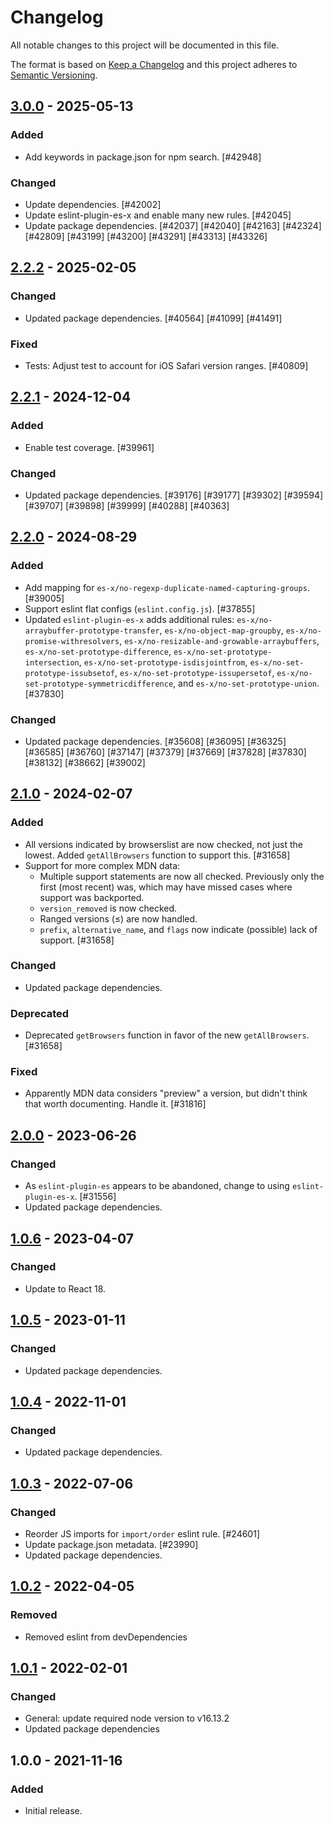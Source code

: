 # Changelog

All notable changes to this project will be documented in this file.

The format is based on [Keep a Changelog](https://keepachangelog.com/en/1.0.0/)
and this project adheres to [Semantic Versioning](https://semver.org/spec/v2.0.0.html).

## [3.0.0] - 2025-05-13
### Added
- Add keywords in package.json for npm search. [#42948]

### Changed
- Update dependencies. [#42002]
- Update eslint-plugin-es-x and enable many new rules. [#42045]
- Update package dependencies. [#42037] [#42040] [#42163] [#42324] [#42809] [#43199] [#43200] [#43291] [#43313] [#43326]

## [2.2.2] - 2025-02-05
### Changed
- Updated package dependencies. [#40564] [#41099] [#41491]

### Fixed
- Tests: Adjust test to account for iOS Safari version ranges. [#40809]

## [2.2.1] - 2024-12-04
### Added
- Enable test coverage. [#39961]

### Changed
- Updated package dependencies. [#39176] [#39177] [#39302] [#39594] [#39707] [#39898] [#39999] [#40288] [#40363]

## [2.2.0] - 2024-08-29
### Added
- Add mapping for `es-x/no-regexp-duplicate-named-capturing-groups`. [#39005]
- Support eslint flat configs (`eslint.config.js`). [#37855]
- Updated `eslint-plugin-es-x` adds additional rules: `es-x/no-arraybuffer-prototype-transfer`, `es-x/no-object-map-groupby`, `es-x/no-promise-withresolvers`, `es-x/no-resizable-and-growable-arraybuffers`, `es-x/no-set-prototype-difference`, `es-x/no-set-prototype-intersection`, `es-x/no-set-prototype-isdisjointfrom`, `es-x/no-set-prototype-issubsetof`, `es-x/no-set-prototype-issupersetof`, `es-x/no-set-prototype-symmetricdifference`, and `es-x/no-set-prototype-union`. [#37830]

### Changed
- Updated package dependencies. [#35608] [#36095] [#36325] [#36585] [#36760] [#37147] [#37379] [#37669] [#37828] [#37830] [#38132] [#38662] [#39002]

## [2.1.0] - 2024-02-07
### Added
- All versions indicated by browserslist are now checked, not just the lowest. Added `getAllBrowsers` function to support this. [#31658]
- Support for more complex MDN data:
  * Multiple support statements are now all checked. Previously only the first (most recent) was, which may have missed cases where support was backported.
  * `version_removed` is now checked.
  * Ranged versions (≤) are now handled.
  * `prefix`, `alternative_name`, and `flags` now indicate (possible) lack of support. [#31658]

### Changed
- Updated package dependencies.

### Deprecated
- Deprecated `getBrowsers` function in favor of the new `getAllBrowsers`. [#31658]

### Fixed
- Apparently MDN data considers "preview" a version, but didn't think that worth documenting. Handle it. [#31816]

## [2.0.0] - 2023-06-26
### Changed
- As `eslint-plugin-es` appears to be abandoned, change to using `eslint-plugin-es-x`. [#31556]
- Updated package dependencies.

## [1.0.6] - 2023-04-07
### Changed
- Update to React 18.

## [1.0.5] - 2023-01-11
### Changed
- Updated package dependencies.

## [1.0.4] - 2022-11-01
### Changed
- Updated package dependencies.

## [1.0.3] - 2022-07-06
### Changed
- Reorder JS imports for `import/order` eslint rule. [#24601]
- Update package.json metadata. [#23990]
- Updated package dependencies.

## [1.0.2] - 2022-04-05
### Removed
- Removed eslint from devDependencies

## [1.0.1] - 2022-02-01
### Changed
- General: update required node version to v16.13.2
- Updated package dependencies

## 1.0.0 - 2021-11-16
### Added
- Initial release.

[3.0.0]: https://github.com/Automattic/eslint-config-target-es/compare/2.2.2...3.0.0
[2.2.2]: https://github.com/Automattic/eslint-config-target-es/compare/2.2.1...2.2.2
[2.2.1]: https://github.com/Automattic/eslint-config-target-es/compare/2.2.0...2.2.1
[2.2.0]: https://github.com/Automattic/eslint-config-target-es/compare/2.1.0...2.2.0
[2.1.0]: https://github.com/Automattic/eslint-config-target-es/compare/2.0.0...2.1.0
[2.0.0]: https://github.com/Automattic/eslint-config-target-es/compare/1.0.6...2.0.0
[1.0.6]: https://github.com/Automattic/eslint-config-target-es/compare/1.0.5...1.0.6
[1.0.5]: https://github.com/Automattic/eslint-config-target-es/compare/1.0.4...1.0.5
[1.0.4]: https://github.com/Automattic/eslint-config-target-es/compare/1.0.3...1.0.4
[1.0.3]: https://github.com/Automattic/eslint-config-target-es/compare/1.0.2...1.0.3
[1.0.2]: https://github.com/Automattic/eslint-config-target-es/compare/1.0.1...1.0.2
[1.0.1]: https://github.com/Automattic/eslint-config-target-es/compare/1.0.0...1.0.1
